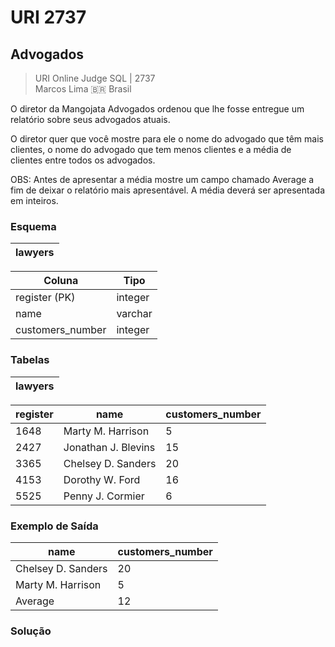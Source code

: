 # URI 2737

## Advogados

>URI Online Judge SQL | 2737  
>Marcos Lima :brazil: Brasil

O diretor da Mangojata Advogados ordenou que lhe fosse entregue um relatório sobre seus advogados atuais.  

O diretor quer que você mostre para ele o nome do advogado que têm mais clientes, o nome do advogado que tem menos clientes e a média de clientes entre todos os advogados.  

OBS: Antes de apresentar a média mostre um campo chamado Average a fim de deixar o relatório mais apresentável. A média deverá ser apresentada em inteiros.  

### Esquema

| lawyers |
| ------- |

| Coluna           | Tipo    |
| ---------------- | ------- |
| register (PK)    | integer |
| name             | varchar |
| customers_number | integer |

### Tabelas

| lawyers |
| ------- |

| register | name                | customers_number |
| -------- | ------------------- | ---------------- |
| 1648     | Marty M. Harrison   | 5                |
| 2427     | Jonathan J. Blevins | 15               |
| 3365     | Chelsey D. Sanders  | 20               |
| 4153     | Dorothy W. Ford     | 16               |
| 5525     | Penny J. Cormier    | 6                |

### Exemplo de Saída

| name               | customers_number |
| ------------------ | ---------------- |
| Chelsey D. Sanders | 20               |
| Marty M. Harrison  | 5                |
| Average            | 12               |

### Solução

```"
```
